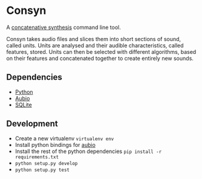 # Consyn

A [concatenative synthesis](http://en.wikipedia.org/wiki/Concatenative_synthesis)
command line tool.

Consyn takes audio files and slices them into short sections of sound, called
units. Units are analysed and their audible characteristics, called features,
stored. Units can then be selected with different algorithms, based on their
features and concatenated together to create entirely new sounds.

## Dependencies

* [Python](https://python.org/)
* [Aubio](http://aubio.org/)
* [SQLite](https://sqlite.org/)

## Development

* Create a new virtualenv ``virtualenv env``
* Install python bindings for [aubio](https://github.com/piem/aubio/blob/master/python/README)
* Install the rest of the python dependencies ``pip install -r requirements.txt``
* ``python setup.py develop``
* ``python setup.py test``
